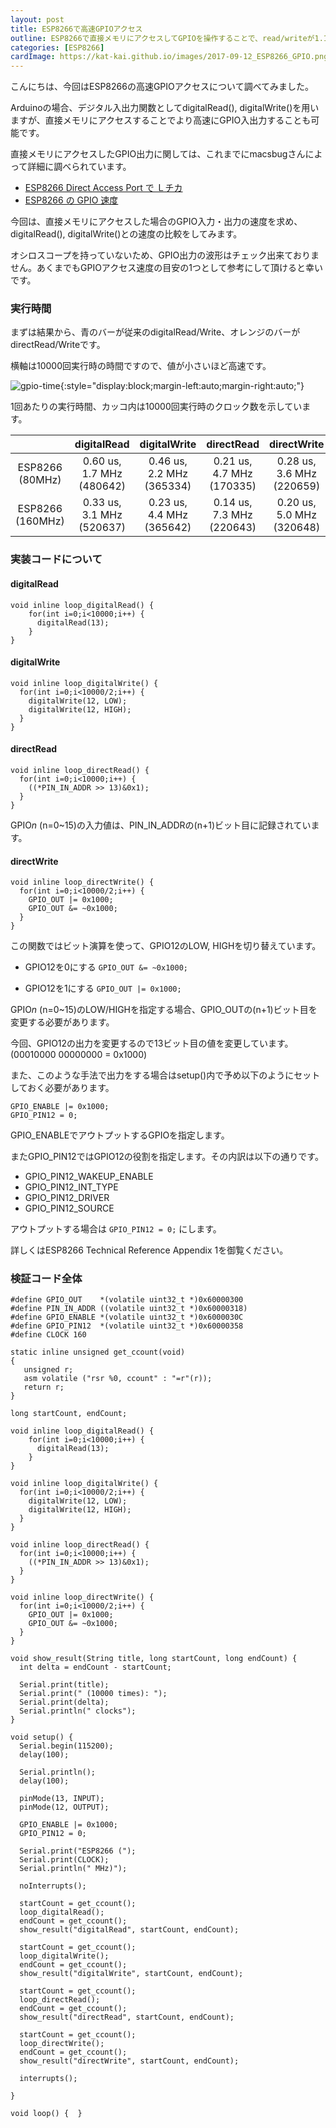 ```yaml
---
layout: post
title: ESP8266で高速GPIOアクセス
outline: ESP8266で直接メモリにアクセスしてGPIOを操作することで、read/writeが1.1～2.4倍早くなりました。
categories: [ESP8266]
cardImage: https://kat-kai.github.io/images/2017-09-12_ESP8266_GPIO.png
---
```


こんにちは、今回はESP8266の高速GPIOアクセスについて調べてみました。

Arduinoの場合、デジタル入出力関数としてdigitalRead(), digitalWrite()を用いますが、直接メモリにアクセスすることでより高速にGPIO入出力することも可能です。

直接メモリにアクセスしたGPIO出力に関しては、これまでにmacsbugさんによって詳細に調べられています。

- [ESP8266 Direct Access Port で Ｌチカ](https://macsbug.wordpress.com/2016/02/18/esp8266-direct-access-port-%E3%81%A7-l%E3%83%81%E3%82%AB/)
- [ESP8266 の GPIO 速度](https://macsbug.wordpress.com/2016/02/15/io/)


今回は、直接メモリにアクセスした場合のGPIO入力・出力の速度を求め、digitalRead(), digitalWrite()との速度の比較をしてみます。

オシロスコープを持っていないため、GPIO出力の波形はチェック出来ておりません。あくまでもGPIOアクセス速度の目安の1つとして参考にして頂けると幸いです。


### 実行時間

まずは結果から、青のバーが従来のdigitalRead/Write、オレンジのバーがdirectRead/Writeです。

横軸は10000回実行時の時間ですので、値が小さいほど高速です。

![gpio-time](https://kat-kai.github.io/images/2017-09-12_ESP8266_GPIO.png){:style="display:block;margin-left:auto;margin-right:auto;"}


1回あたりの実行時間、カッコ内は10000回実行時のクロック数を示しています。

| |digitalRead|digitalWrite|directRead|directWrite|
|:-:|:-:|:-:|:-:|:-:|
|ESP8266 (80MHz)|0.60 us, 1.7 MHz<br>(480642)|0.46 us, 2.2 MHz<br>(365334)|0.21 us, 4.7 MHz<br>(170335)|0.28 us, 3.6 MHz<br>(220659)|
|ESP8266 (160MHz)|0.33 us, 3.1 MHz<br>(520637)|0.23 us, 4.4 MHz<br>(365642)|0.14 us, 7.3 MHz<br>(220643)|0.20 us, 5.0 MHz<br>(320648)|



### 実装コードについて


#### digitalRead
```
void inline loop_digitalRead() {
    for(int i=0;i<10000;i++) {
      digitalRead(13);
    }
}
```

#### digitalWrite
```
void inline loop_digitalWrite() {
  for(int i=0;i<10000/2;i++) {
    digitalWrite(12, LOW);
    digitalWrite(12, HIGH);
  }
}
```

#### directRead
```
void inline loop_directRead() {
  for(int i=0;i<10000;i++) {
    ((*PIN_IN_ADDR >> 13)&0x1);
  }
}
```
GPIO*n* (n=0~15)の入力値は、PIN_IN_ADDRの(n+1)ビット目に記録されています。


#### directWrite
```
void inline loop_directWrite() {
  for(int i=0;i<10000/2;i++) {
    GPIO_OUT |= 0x1000;
    GPIO_OUT &= ~0x1000;
  }
}
```

この関数ではビット演算を使って、GPIO12のLOW, HIGHを切り替えています。

- GPIO12を0にする
  ```GPIO_OUT &= ~0x1000;```

- GPIO12を1にする
  ```GPIO_OUT |= 0x1000;```

GPIO*n* (n=0~15)のLOW/HIGHを指定する場合、GPIO_OUTの(n+1)ビット目を変更する必要があります。

今回、GPIO12の出力を変更するので13ビット目の値を変更しています。(00010000 00000000 = 0x1000)

また、このような手法で出力をする場合はsetup()内で予め以下のようにセットしておく必要があります。

```
GPIO_ENABLE |= 0x1000;
GPIO_PIN12 = 0;
```

GPIO_ENABLEでアウトプットするGPIOを指定します。

またGPIO_PIN12ではGPIO12の役割を指定します。その内訳は以下の通りです。

- GPIO_PIN12_WAKEUP_ENABLE
- GPIO_PIN12_INT_TYPE
- GPIO_PIN12_DRIVER
- GPIO_PIN12_SOURCE

アウトプットする場合は ```GPIO_PIN12 = 0;``` にします。

詳しくはESP8266 Technical Reference Appendix 1を御覧ください。


### 検証コード全体
```
#define GPIO_OUT    *(volatile uint32_t *)0x60000300
#define PIN_IN_ADDR ((volatile uint32_t *)0x60000318)
#define GPIO_ENABLE *(volatile uint32_t *)0x6000030C
#define GPIO_PIN12  *(volatile uint32_t *)0x60000358
#define CLOCK 160

static inline unsigned get_ccount(void)
{
   unsigned r;
   asm volatile ("rsr %0, ccount" : "=r"(r));
   return r;
}

long startCount, endCount;

void inline loop_digitalRead() {
    for(int i=0;i<10000;i++) {
      digitalRead(13);
    }
}

void inline loop_digitalWrite() {
  for(int i=0;i<10000/2;i++) {
    digitalWrite(12, LOW);
    digitalWrite(12, HIGH);
  }
}

void inline loop_directRead() {
  for(int i=0;i<10000;i++) {
    ((*PIN_IN_ADDR >> 13)&0x1);
  }
}

void inline loop_directWrite() {
  for(int i=0;i<10000/2;i++) {
    GPIO_OUT |= 0x1000;
    GPIO_OUT &= ~0x1000;
  }
}

void show_result(String title, long startCount, long endCount) {
  int delta = endCount - startCount;
  
  Serial.print(title);
  Serial.print(" (10000 times): ");
  Serial.print(delta);
  Serial.println(" clocks");
}

void setup() {
  Serial.begin(115200);
  delay(100);

  Serial.println();
  delay(100);
  
  pinMode(13, INPUT);
  pinMode(12, OUTPUT);

  GPIO_ENABLE |= 0x1000;
  GPIO_PIN12 = 0;

  Serial.print("ESP8266 (");
  Serial.print(CLOCK);
  Serial.println(" MHz)");
  
  noInterrupts();
    
  startCount = get_ccount();
  loop_digitalRead();
  endCount = get_ccount();
  show_result("digitalRead", startCount, endCount);
    
  startCount = get_ccount();
  loop_digitalWrite();
  endCount = get_ccount();
  show_result("digitalWrite", startCount, endCount);

  startCount = get_ccount();
  loop_directRead();
  endCount = get_ccount();
  show_result("directRead", startCount, endCount);

  startCount = get_ccount();
  loop_directWrite();
  endCount = get_ccount();
  show_result("directWrite", startCount, endCount);
  
  interrupts();

}

void loop() {  }
```
